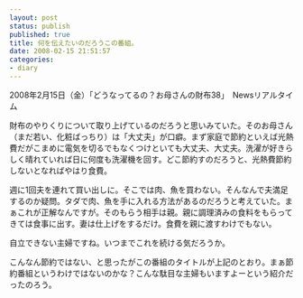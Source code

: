 ```yaml
---
layout: post
status: publish
published: true
title: 何を伝えたいのだろうこの番組。
date: 2008-02-15 21:51:57
categories:
- diary
---
```

2008年2月15日（金）「どうなってるの？お母さんの財布38」　Newsリアルタイム

財布のやりくりについて取り上げているのだろうと思いみていた。そのお母さん（まだ若い、化粧ばっちり）は「大丈夫」が口癖。まず家庭で節約といえば光熱費だがこまめに電気を切るでもなくつけといても大丈夫、大丈夫。洗濯が好きらしく晴れていれば日に何度も洗濯機を回す。どこ節約すのだろうと、光熱費節約しないとなればやはり食費。

週に1回夫を連れて買い出しに。そこでは肉、魚を買わない。そんなんで夫満足するのか疑問。タダで肉、魚を手に入れる方法があるのだろうと考えていた。まぁこれが正解なんですが。そのもらう相手は親。親に調理済みの食料をもらってきては食事に出す。妻は仕上げをするだけ。食費を親に渡すわけでもない。

自立できない主婦ですね。いつまでこれを続ける気だろうか。

こんなん節約ではない、と思ったがこの番組のタイトルが上記のとおり。まぁ節約番組というわけではないのかな？こんな駄目な主婦もいますよーという紹介だったのろう。
